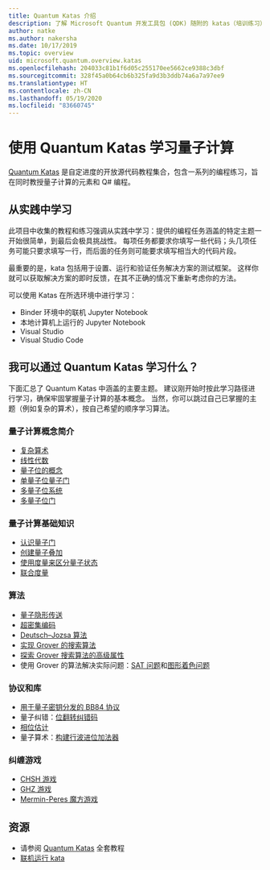 ```yaml
---
title: Quantum Katas 介绍
description: 了解 Microsoft Quantum 开发工具包 (QDK) 随附的 katas（培训练习）
author: natke
ms.author: nakersha
ms.date: 10/17/2019
ms.topic: overview
uid: microsoft.quantum.overview.katas
ms.openlocfilehash: 204033c81b1f6d05c255170ee5662ce9388c3dbf
ms.sourcegitcommit: 328f45a0b64cb6b325fa9d3b3ddb74a6a7a97ee9
ms.translationtype: HT
ms.contentlocale: zh-CN
ms.lasthandoff: 05/19/2020
ms.locfileid: "83660745"
---
```

# <a name="learn-quantum-computing-with-the-quantum-katas"></a>使用 Quantum Katas 学习量子计算

[Quantum Katas](https://github.com/Microsoft/QuantumKatas/) 是自定进度的开放源代码教程集合，包含一系列的编程练习，旨在同时教授量子计算的元素和 Q# 编程。

## <a name="learning-by-doing"></a>从实践中学习

此项目中收集的教程和练习强调从实践中学习：提供的编程任务涵盖的特定主题一开始很简单，到最后会极具挑战性。 每项任务都要求你填写一些代码；头几项任务可能只要求填写一行，而后面的任务则可能要求填写相当大的代码片段。

最重要的是，kata 包括用于设置、运行和验证任务解决方案的测试框架。 这样你就可以获取解决方案的即时反馈，在其不正确的情况下重新考虑你的方法。

可以使用 Katas 在所选环境中进行学习：

* Binder 环境中的联机 Jupyter Notebook
* 本地计算机上运行的 Jupyter Notebook
* Visual Studio
* Visual Studio Code

## <a name="what-can-i-learn-with-the-quantum-katas"></a>我可以通过 Quantum Katas 学习什么？

下面汇总了 Quantum Katas 中涵盖的主要主题。 建议刚开始时按此学习路径进行学习，确保牢固掌握量子计算的基本概念。 当然，你可以跳过自己已掌握的主题（例如复杂的算术），按自己希望的顺序学习算法。

### <a name="introduction-to-quantum-computing-concepts"></a>量子计算概念简介

* [复杂算术](https://github.com/microsoft/QuantumKatas/tree/master/tutorials/ComplexArithmetic)
* [线性代数](https://github.com/microsoft/QuantumKatas/tree/master/tutorials/LinearAlgebra)
* [量子位的概念](https://github.com/microsoft/QuantumKatas/tree/master/tutorials/Qubit)
* [单量子位量子门](https://github.com/microsoft/QuantumKatas/tree/master/tutorials/SingleQubitGates)
* [多量子位系统](https://github.com/microsoft/QuantumKatas/tree/master/tutorials/MultiQubitSystems)
* [多量子位门](https://github.com/microsoft/QuantumKatas/tree/master/tutorials/MultiQubitGates)

### <a name="quantum-computing-fundamentals"></a>量子计算基础知识

* [认识量子门](https://github.com/microsoft/QuantumKatas/tree/master/BasicGates)
* [创建量子叠加](https://github.com/microsoft/QuantumKatas/tree/master/Superposition)
* [使用度量来区分量子状态](https://github.com/microsoft/QuantumKatas/tree/master/Measurements)
* [联合度量](https://github.com/microsoft/QuantumKatas/tree/master/JointMeasurements)

### <a name="algorithms"></a>算法

* [量子隐形传送](https://github.com/microsoft/QuantumKatas/tree/master/Teleportation)
* [超密集编码](https://github.com/microsoft/QuantumKatas/tree/master/SuperdenseCoding)
* [Deutsch–Jozsa 算法](https://github.com/microsoft/QuantumKatas/tree/master/tutorials/ExploringDeutschJozsaAlgorithm)
* [实现 Grover 的搜索算法](https://github.com/microsoft/QuantumKatas/tree/master/GroversAlgorithm)
* [探索 Grover 搜索算法的高级属性](https://github.com/microsoft/QuantumKatas/tree/master/tutorials/ExploringGroversAlgorithm)
* 使用 Grover 的算法解决实际问题：[SAT 问题](https://github.com/microsoft/QuantumKatas/tree/master/SolveSATWithGrover)和[图形着色问题](https://github.com/microsoft/QuantumKatas/tree/master/GraphColoring)

### <a name="protocols-and-libraries"></a>协议和库

* [用于量子密钥分发的 BB84 协议](https://github.com/microsoft/QuantumKatas/tree/master/KeyDistribution_BB84)
* 量子纠错：[位翻转纠错码](https://github.com/microsoft/QuantumKatas/tree/master/QEC_BitFlipCode)
* [相位估计](https://github.com/microsoft/QuantumKatas/blob/master/PhaseEstimation)
* 量子算术：[构建行波进位加法器](https://github.com/microsoft/QuantumKatas/blob/master/RippleCarryAdder)

### <a name="entanglement-games"></a>纠缠游戏

* [CHSH 游戏](https://github.com/microsoft/QuantumKatas/tree/master/CHSHGame)
* [GHZ 游戏](https://github.com/microsoft/QuantumKatas/tree/master/GHZGame)
* [Mermin-Peres 魔方游戏](https://github.com/microsoft/QuantumKatas/tree/master/MagicSquareGame)

## <a name="resources"></a>资源

* 请参阅 [Quantum Katas](https://github.com/microsoft/QuantumKatas) 全套教程
* [联机运行 kata](https://aka.ms/try-quantum-katas)
